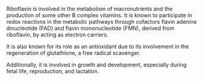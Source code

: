 Riboflavin is involved in the metabolism of macronutrients and the production of some other B complex vitamins. It is known to participate in redox reactions in the metabolic pathways through cofactors flavin adenine dinucleotide (FAD) and flavin mononucleotide (FMN), derived from riboflavin, by acting as electron carriers.

It is also known for its role as an antioxidant due to its involvement in the regeneration of glutathione, a free radical scavenger.

Additionally, it is involved in growth and development, especially during fetal life, reproduction, and lactation.